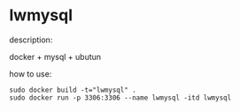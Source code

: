 lwmysql
=======

description:

docker + mysql + ubutun

how to use:

	sudo docker build -t="lwmysql" .
	sudo docker run -p 3306:3306 --name lwmysql -itd lwmysql


